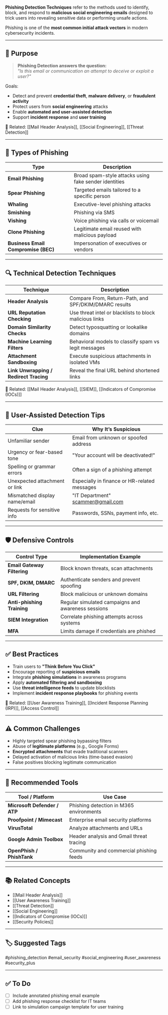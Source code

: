 **Phishing Detection Techniques** refer to the methods used to identify, block, and respond to **malicious social engineering emails** designed to trick users into revealing sensitive data or performing unsafe actions.

Phishing is one of the **most common initial attack vectors** in modern cybersecurity incidents.

---

## 🎯 Purpose

> **Phishing Detection answers the question:**  
> _"Is this email or communication an attempt to deceive or exploit a user?"_

Goals:
- Detect and prevent **credential theft**, **malware delivery**, or **fraudulent activity**
- Protect users from **social engineering** attacks
- Enable **automated and user-assisted detection**
- Support **incident response** and **user training**

📎 Related: [[Mail Header Analysis]], [[Social Engineering]], [[Threat Detection]]

---

## 🧱 Types of Phishing

| Type              | Description                                            |
|-------------------|--------------------------------------------------------|
| **Email Phishing** | Broad spam-style attacks using fake sender identities |
| **Spear Phishing** | Targeted emails tailored to a specific person         |
| **Whaling**        | Executive-level phishing attacks                      |
| **Smishing**       | Phishing via SMS                                      |
| **Vishing**        | Voice phishing via calls or voicemail                 |
| **Clone Phishing** | Legitimate email reused with malicious payload        |
| **Business Email Compromise (BEC)** | Impersonation of executives or vendors  |

---

## 🔍 Technical Detection Techniques

| Technique                  | Description                                              |
|----------------------------|----------------------------------------------------------|
| **Header Analysis**         | Compare From, Return-Path, and SPF/DKIM/DMARC results   |
| **URL Reputation Checking** | Use threat intel or blacklists to block malicious links |
| **Domain Similarity Checks**| Detect typosquatting or lookalike domains               |
| **Machine Learning Filters**| Behavioral models to classify spam vs legit messages    |
| **Attachment Sandboxing**   | Execute suspicious attachments in isolated VMs          |
| **Link Unwrapping / Redirect Tracing** | Reveal the final URL behind shortened links  |

📎 Related: [[Mail Header Analysis]], [[SIEM]], [[Indicators of Compromise (IOCs)]]

---

## 🧠 User-Assisted Detection Tips

| Clue                        | Why It’s Suspicious                                      |
|-----------------------------|----------------------------------------------------------|
| Unfamiliar sender            | Email from unknown or spoofed address                   |
| Urgency or fear-based tone   | "Your account will be deactivated!"                     |
| Spelling or grammar errors   | Often a sign of a phishing attempt                      |
| Unexpected attachment or link| Especially in finance or HR-related messages            |
| Mismatched display name/email| "IT Department" <scammer@gmail.com>                    |
| Requests for sensitive info  | Passwords, SSNs, payment info, etc.                     |

---

## 🛡 Defensive Controls

| Control Type            | Implementation Example                                     |
|--------------------------|------------------------------------------------------------|
| **Email Gateway Filtering** | Block known threats, scan attachments                   |
| **SPF, DKIM, DMARC**        | Authenticate senders and prevent spoofing               |
| **URL Filtering**           | Block malicious or unknown domains                      |
| **Anti-phishing Training**  | Regular simulated campaigns and awareness sessions      |
| **SIEM Integration**        | Correlate phishing attempts across systems              |
| **MFA**                     | Limits damage if credentials are phished                |

---

## ✅ Best Practices

- Train users to **"Think Before You Click"**
- Encourage reporting of **suspicious emails**
- Integrate **phishing simulations** in awareness programs
- Apply **automated filtering and sandboxing**
- Use **threat intelligence feeds** to update blocklists
- Implement **incident response playbooks** for phishing events

📎 Related: [[User Awareness Training]], [[Incident Response Planning (IRP)]], [[Access Control]]

---

## ⚠️ Common Challenges

- Highly targeted spear phishing bypassing filters
- Abuse of **legitimate platforms** (e.g., Google Forms)
- **Encrypted attachments** that evade traditional scanners
- Delayed activation of malicious links (time-based evasion)
- False positives blocking legitimate communication

---

## 🧰 Recommended Tools

| Tool / Platform           | Use Case                                       |
|----------------------------|------------------------------------------------|
| **Microsoft Defender / ATP** | Phishing detection in M365 environments     |
| **Proofpoint / Mimecast**    | Enterprise email security platforms         |
| **VirusTotal**              | Analyze attachments and URLs                 |
| **Google Admin Toolbox**    | Header analysis and Gmail threat tracing     |
| **OpenPhish / PhishTank**   | Community and commercial phishing feeds      |

---

## 📚 Related Concepts

- [[Mail Header Analysis]]
- [[User Awareness Training]]
- [[Threat Detection]]
- [[Social Engineering]]
- [[Indicators of Compromise (IOCs)]]
- [[Security Policies]]

---

## 🏷 Suggested Tags

#phishing_detection #email_security #social_engineering #user_awareness #security_plus

---

## ✅ To Do

- [ ] Include annotated phishing email example
- [ ] Add phishing response checklist for IT teams
- [ ] Link to simulation campaign template for user training
